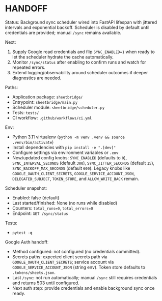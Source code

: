 # HANDOFF
Status: Background sync scheduler wired into FastAPI lifespan with jittered intervals and exponential backoff. Scheduler is disabled by default until credentials are provided; manual `/sync` remains available.

Next:
1. Supply Google read credentials and flip `SYNC_ENABLED=1` when ready to let the scheduler hydrate the cache automatically.
2. Monitor `/sync/status` after enabling to confirm runs and watch for repeated errors.
3. Extend logging/observability around scheduler outcomes if deeper diagnostics are needed.

Paths:
- Application package: `sheetbridge/`
- Entrypoint: `sheetbridge/main.py`
- Scheduler module: `sheetbridge/scheduler.py`
- Tests: `tests/`
- CI workflow: `.github/workflows/ci.yml`

Env:
- Python 3.11 virtualenv (`python -m venv .venv && source .venv/bin/activate`)
- Install dependencies with `pip install -e ".[dev]"`
- Configure settings via environment variables or `.env`
- New/updated config knobs: `SYNC_ENABLED` (defaults to `0`), `SYNC_INTERVAL_SECONDS` (default `300`), `SYNC_JITTER_SECONDS` (default `15`), `SYNC_BACKOFF_MAX_SECONDS` (default `600`). Legacy knobs like `GOOGLE_OAUTH_CLIENT_SECRETS`, `GOOGLE_SERVICE_ACCOUNT_JSON`, `DELEGATED_SUBJECT`, `TOKEN_STORE`, and `ALLOW_WRITE_BACK` remain.

Scheduler snapshot:
- Enabled: false (default)
- Last started/finished: None (no runs while disabled)
- Counters: `total_runs=0`, `total_errors=0`
- Endpoint: `GET /sync/status`

Tests:
- `pytest -q`

Google Auth handoff:
- Method configured: not configured (no credentials committed).
- Secrets paths: expected client secrets path via `GOOGLE_OAUTH_CLIENT_SECRETS`; service account via `GOOGLE_SERVICE_ACCOUNT_JSON` (string env). Token store defaults to `.tokens/sheets.json`.
- Last `/sync`: not run automatically; manual `/sync` still requires credentials and returns 503 until configured.
- Next auth step: provide credentials and enable background sync once ready.
